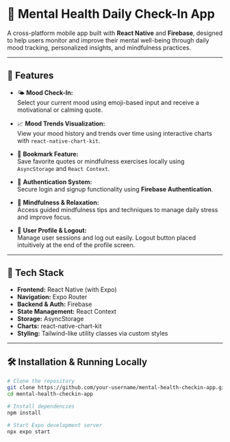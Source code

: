 # 🧠 Mental Health Daily Check-In App

A cross-platform mobile app built with **React Native** and **Firebase**, designed to help users monitor and improve their mental well-being through daily mood tracking, personalized insights, and mindfulness practices.

---

## 🚀 Features

- 🌤️ **Mood Check-In:**  
  Select your current mood using emoji-based input and receive a motivational or calming quote.

- 📈 **Mood Trends Visualization:**  
  View your mood history and trends over time using interactive charts with `react-native-chart-kit`.

- 🔖 **Bookmark Feature:**  
  Save favorite quotes or mindfulness exercises locally using `AsyncStorage` and `React Context`.

- 🔐 **Authentication System:**  
  Secure login and signup functionality using **Firebase Authentication**.

- 🧘 **Mindfulness & Relaxation:**  
  Access guided mindfulness tips and techniques to manage daily stress and improve focus.

- 👤 **User Profile & Logout:**  
  Manage user sessions and log out easily. Logout button placed intuitively at the end of the profile screen.

---

## 🧰 Tech Stack

- **Frontend:** React Native (with Expo)
- **Navigation:** Expo Router
- **Backend & Auth:** Firebase
- **State Management:** React Context
- **Storage:** AsyncStorage
- **Charts:** react-native-chart-kit
- **Styling:** Tailwind-like utility classes via custom styles

---

## 🛠️ Installation & Running Locally

```bash
# Clone the repository
git clone https://github.com/your-username/mental-health-checkin-app.git
cd mental-health-checkin-app

# Install dependencies
npm install

# Start Expo development server
npx expo start
